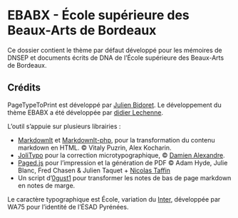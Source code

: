 # EBABX - École supérieure des Beaux-Arts de Bordeaux

Ce dossier contient le thème par défaut développé pour les mémoires de DNSEP et documents écrits de DNA de l’École supérieure des Beaux-Arts de Bordeaux.

## Crédits

PageTypeToPrint est développé par [Julien Bidoret](https://ateliers.esad-pyrenees.fr/web).
Le développement du thème EBABX a été développée par [didier Lechenne](https://lechenne.fr).

L’outil s’appuie sur plusieurs librairies : 
* [MarkdownIt](https://opencollective.com/markdown-it) et [MarkdownIt-php](https://github.com/kaoken/markdown-it-php), pour la transformation du contenu markdown en HTML. © Vitaly Puzrin, Alex Kocharin.
* [JoliTypo](https://github.com/jolicode/JoliTypo/) pour la correction microtypographique, © [Damien Alexandre](http://jolicode.com).
* [Paged.js](https://pagedjs.org/) pour l’impression et la génération de PDF © Adam Hyde, Julie Blanc, Fred Chasen & Julien Taquet + [Nicolas Taffin](https://gitlab.com/nicolastaf/pagedjs-reload-in-place)
* Un script d’[0gust1](https://gist.github.com/0gust1/260638bd34a434e7f3dd) pour transformer les notes de bas de page markdown en notes de marge.

Le caractère typographique est École, variation du [Inter](https://rsms.me/inter/), développée par WA75 pour l’identité de l’ÉSAD Pyrénées.

